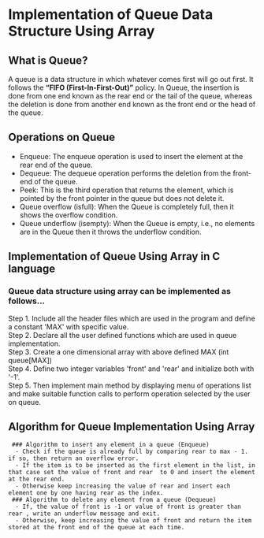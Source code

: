 # Implementation of Queue Data Structure Using Array

## What is Queue?
  A queue is a data structure in which whatever comes first will go out first. It follows the <b>“FIFO (First-In-First-Out)”</b> policy. In Queue, the insertion is done from one end known as the rear end or the tail of the queue, whereas the deletion is done from another end known as the front end or the head of the queue. 

## Operations on Queue
  - Enqueue: The enqueue operation is used to insert the element at the rear end of the  queue.
  - Dequeue: The dequeue operation performs the deletion from the front-end of the queue. 
  - Peek: This is the third operation that returns the element, which is pointed by the front pointer in the queue    but does not delete it.
  - Queue overflow  (isfull):  When the Queue is completely full, then it shows the overflow condition.
  - Queue underflow (isempty): When the Queue is empty, i.e., no elements are in the Queue then it throws the underflow condition.
  
## Implementation of Queue Using Array in C language

<h3>Queue data structure using array can be implemented as follows...</h3>
Step 1. Include all the header files which are used in the program and define a constant 'MAX' with specific value.<br>
Step 2. Declare all the user defined functions which are used in queue implementation.<br>
Step 3. Create a one dimensional array with above defined MAX (int queue[MAX])<br>
Step 4. Define two integer variables 'front' and 'rear' and initialize both with '-1'.<br> 
Step 5. Then implement main method by displaying menu of operations list and make suitable function calls to perform operation selected by the user on queue.<br>

## Algorithm for Queue Implementation Using Array

     ### Algorithm to insert any element in a queue (Enqueue)
      - Check if the queue is already full by comparing rear to max - 1. if so, then return an overflow error.
      - If the item is to be inserted as the first element in the list, in that case set the value of front and rear  to 0 and insert the element at the rear end.
      - Otherwise keep increasing the value of rear and insert each element one by one having rear as the index.
     ### Algorithm to delete any element from a queue (Dequeue)
      - If, the value of front is -1 or value of front is greater than rear , write an underflow message and exit.
      - Otherwise, keep increasing the value of front and return the item stored at the front end of the queue at each time.


